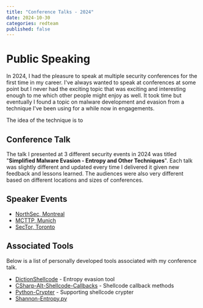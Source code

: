 ```yaml
---
title: "Conference Talks - 2024"
date: 2024-10-30
categories: redteam
published: false
---
```


# Public Speaking

In 2024, I had the pleasure to speak at multiple security conferences for the first time in my career. I've always wanted to speak at conferences at some point but I never had the exciting topic
that was exciting and interesting enough to me which other people might enjoy as well. It took time but eventually I found a topic on malware development and evasion from a technique I've been using 
for a while now in engagements.<br >

The idea of the technique is to 

## Conference Talk

The talk I presented at 3 different security events in 2024 was titled "**Simplified Malware Evasion - Entropy and Other Techniques**". Each talk was slightly different and updated every time I delivered it given new feedback and lessons learned. The audiences were also very different based on different locations and sizes of conferences.

## Speaker Events

- [NorthSec, Montreal](https://nsec.io/schedule/#session-2024-simplified-malware-evasion-entropy-and-other-techniques)
- [MCTTP, Munich](https://www.mcttp.de/2024-talk-will-summerhill)
- [SecTor, Toronto](https://www.blackhat.com/sector/2024/briefings/schedule/index.html#simplified-malware-evasion---entropy-and-other-techniques-40874)

## Associated Tools

Below is a list of personally developed tools associated with my conference talk.

- [DictionShellcode](https://github.com/wsummerhill/DictionShellcode) - Entropy evasion tool
- [CSharp-Alt-Shellcode-Callbacks](https://github.com/wsummerhill/CSharp-Alt-Shellcode-Callbacks) - Shellcode callback methods
- [Python-Crypter](https://github.com/wsummerhill/Python-Crypter) - Supporting shellcode crypter
- [Shannon-Entropy.py](https://gist.github.com/wsummerhill/a5a2068e717b5c290ab345c05ef99fcc)
